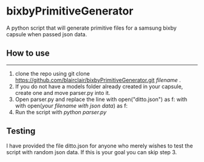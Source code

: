 # bixbyPrimitiveGenerator
A python script that will generate primitive files for a samsung bixby capsule when passed json data.

How to use
----------------
----------------
1. clone the repo using git clone https://github.com/blairclair/bixbyPrimitiveGenerator.git *filename* .
2. If you do not have a models folder already created in your capsule, create one and move parser.py into it.
3. Open parser.py and replace the line 
    with open("ditto.json") as f:
with
    with open(*your filename with json data*) as f:
4. Run the script with *python parser.py*

Testing
--------
I have provided the file ditto.json for anyone who merely wishes to test the script with random json data. If this is your goal you can skip step 3.

